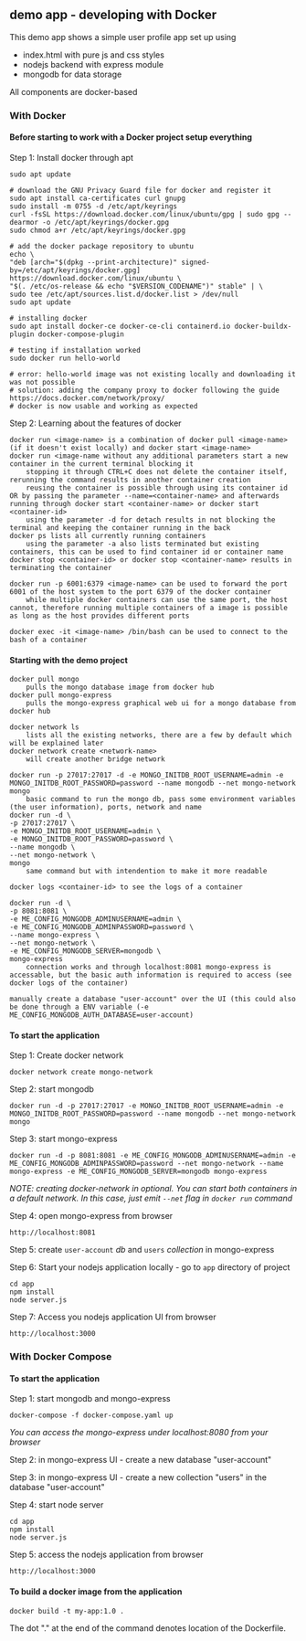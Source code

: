 ## demo app - developing with Docker

This demo app shows a simple user profile app set up using 
- index.html with pure js and css styles
- nodejs backend with express module
- mongodb for data storage

All components are docker-based

### With Docker

#### Before starting to work with a Docker project setup everything

Step 1: Install docker through apt

    sudo apt update

    # download the GNU Privacy Guard file for docker and register it
    sudo apt install ca-certificates curl gnupg
    sudo install -m 0755 -d /etc/apt/keyrings
    curl -fsSL https://download.docker.com/linux/ubuntu/gpg | sudo gpg --dearmor -o /etc/apt/keyrings/docker.gpg
    sudo chmod a+r /etc/apt/keyrings/docker.gpg

    # add the docker package repository to ubuntu
    echo \
    "deb [arch="$(dpkg --print-architecture)" signed-by=/etc/apt/keyrings/docker.gpg] https://download.docker.com/linux/ubuntu \
    "$(. /etc/os-release && echo "$VERSION_CODENAME")" stable" | \
    sudo tee /etc/apt/sources.list.d/docker.list > /dev/null
    sudo apt update

    # installing docker    
    sudo apt install docker-ce docker-ce-cli containerd.io docker-buildx-plugin docker-compose-plugin

    # testing if installation worked
    sudo docker run hello-world

    # error: hello-world image was not existing locally and downloading it was not possible
    # solution: adding the company proxy to docker following the guide https://docs.docker.com/network/proxy/
    # docker is now usable and working as expected

Step 2: Learning about the features of docker

    docker run <image-name> is a combination of docker pull <image-name> (if it doesn't exist locally) and docker start <image-name>
    docker run <image-name without any additional parameters start a new container in the current terminal blocking it
        stopping it through CTRL+C does not delete the container itself, rerunning the command results in another container creation
        reusing the container is possible through using its container id OR by passing the parameter --name=<container-name> and afterwards running through docker start <container-name> or docker start <container-id>
        using the parameter -d for detach results in not blocking the terminal and keeping the container running in the back
    docker ps lists all currently running containers
        using the parameter -a also lists terminated but existing containers, this can be used to find container id or container name
    docker stop <container-id> or docker stop <container-name> results in terminating the container

    docker run -p 6001:6379 <image-name> can be used to forward the port 6001 of the host system to the port 6379 of the docker container
        while multiple docker containers can use the same port, the host cannot, therefore running multiple containers of a image is possible as long as the host provides different ports

    docker exec -it <image-name> /bin/bash can be used to connect to the bash of a container

#### Starting with the demo project

    docker pull mongo
        pulls the mongo database image from docker hub
    docker pull mongo-express
        pulls the mongo-express graphical web ui for a mongo database from docker hub

    docker network ls
        lists all the existing networks, there are a few by default which will be explained later
    docker network create <network-name>
        will create another bridge network

    docker run -p 27017:27017 -d -e MONGO_INITDB_ROOT_USERNAME=admin -e MONGO_INITDB_ROOT_PASSWORD=password --name mongodb --net mongo-network mongo
        basic command to run the mongo db, pass some environment variables (the user information), ports, network and name
    docker run -d \
    -p 27017:27017 \
    -e MONGO_INITDB_ROOT_USERNAME=admin \
    -e MONGO_INITDB_ROOT_PASSWORD=password \
    --name mongodb \
    --net mongo-network \
    mongo
        same command but with intendention to make it more readable 

    docker logs <container-id> to see the logs of a container

    docker run -d \
    -p 8081:8081 \
    -e ME_CONFIG_MONGODB_ADMINUSERNAME=admin \
    -e ME_CONFIG_MONGODB_ADMINPASSWORD=password \
    --name mongo-express \
    --net mongo-network \
    -e ME_CONFIG_MONGODB_SERVER=mongodb \
    mongo-express
        connection works and through localhost:8081 mongo-express is accessable, but the basic auth information is required to access (see docker logs of the container)

    manually create a database "user-account" over the UI (this could also be done through a ENV variable (-e ME_CONFIG_MONGODB_AUTH_DATABASE=user-account)

#### To start the application

Step 1: Create docker network

    docker network create mongo-network 

Step 2: start mongodb 

    docker run -d -p 27017:27017 -e MONGO_INITDB_ROOT_USERNAME=admin -e MONGO_INITDB_ROOT_PASSWORD=password --name mongodb --net mongo-network mongo    

Step 3: start mongo-express
    
    docker run -d -p 8081:8081 -e ME_CONFIG_MONGODB_ADMINUSERNAME=admin -e ME_CONFIG_MONGODB_ADMINPASSWORD=password --net mongo-network --name mongo-express -e ME_CONFIG_MONGODB_SERVER=mongodb mongo-express   

_NOTE: creating docker-network in optional. You can start both containers in a default network. In this case, just emit `--net` flag in `docker run` command_

Step 4: open mongo-express from browser

    http://localhost:8081

Step 5: create `user-account` _db_ and `users` _collection_ in mongo-express

Step 6: Start your nodejs application locally - go to `app` directory of project 

    cd app
    npm install 
    node server.js
    
Step 7: Access you nodejs application UI from browser

    http://localhost:3000

### With Docker Compose

#### To start the application

Step 1: start mongodb and mongo-express

    docker-compose -f docker-compose.yaml up
    
_You can access the mongo-express under localhost:8080 from your browser_
    
Step 2: in mongo-express UI - create a new database "user-account"

Step 3: in mongo-express UI - create a new collection "users" in the database "user-account"       
    
Step 4: start node server 

    cd app
    npm install
    node server.js
    
Step 5: access the nodejs application from browser 

    http://localhost:3000

#### To build a docker image from the application

    docker build -t my-app:1.0 .       
    
The dot "." at the end of the command denotes location of the Dockerfile.
